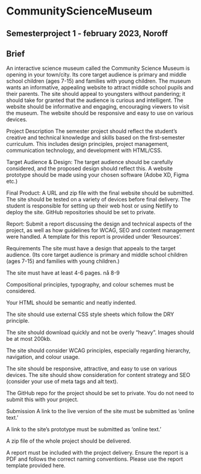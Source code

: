 # CommunityScienceMuseum

## Semesterproject 1 - february 2023, Noroff

## Brief

An interactive science museum called the Community Science Museum is opening in your town/city. Its core target audience is primary and middle school children (ages 7-15) and families with young children. The museum wants an informative, appealing website to attract middle school pupils and their parents. The site should appeal to youngsters without pandering; it should take for granted that the audience is curious and intelligent. The website should be informative and engaging, encouraging viewers to visit the museum. The website should be responsive and easy to use on various devices.

Project Description
The semester project should reflect the student’s creative and technical knowledge and skills based on the first-semester curriculum. This includes design principles, project management, communication technology, and development with HTML/CSS.

Target Audience & Design: The target audience should be carefully considered, and the proposed design should reflect this. A website prototype should be made using your chosen software (Adobe XD, Figma etc.)

Final Product: A URL and zip file with the final website should be submitted. The site should be tested on a variety of devices before final delivery. The student is responsible for setting up their web host or using Netlify to deploy the site. GitHub repositories should be set to private.

Report: Submit a report discussing the design and technical aspects of the project, as well as how guidelines for WCAG, SEO and content management were handled. A template for this report is provided under ‘Resources’.

Requirements
The site must have a design that appeals to the target audience. (Its core target audience is primary and middle school children (ages 7-15) and families with young children.)

The site must have at least 4-6 pages. nå 8-9

Compositional principles, typography, and colour schemes must be considered.

Your HTML should be semantic and neatly indented.

The site should use external CSS style sheets which follow the DRY principle.

The site should download quickly and not be overly “heavy”. Images should be at most 200kb.

The site should consider WCAG principles, especially regarding hierarchy, navigation, and colour usage.

The site should be responsive, attractive, and easy to use on various devices.
The site should show consideration for content strategy and SEO (consider your use of meta tags and alt text).

The GitHub repo for the project should be set to private. You do not need to submit this with your project.

Submission
A link to the live version of the site must be submitted as ‘online text.’

A link to the site’s prototype must be submitted as ‘online text.’

A zip file of the whole project should be delivered.

A report must be included with the project delivery. Ensure the report is a PDF and follows the correct naming conventions. Please use the report template provided here.
